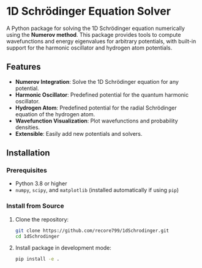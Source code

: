 # 1D Schrödinger Equation Solver

A Python package for solving the 1D Schrödinger equation numerically using the **Numerov method**. This package provides tools to compute wavefunctions and energy eigenvalues for arbitrary potentials, with built-in support for the harmonic oscillator and hydrogen atom potentials.

## Features

- **Numerov Integration**: Solve the 1D Schrödinger equation for any potential.
- **Harmonic Oscillator**: Predefined potential for the quantum harmonic oscillator.
- **Hydrogen Atom**: Predefined potential for the radial Schrödinger equation of the hydrogen atom.
- **Wavefunction Visualization**: Plot wavefunctions and probability densities.
- **Extensible**: Easily add new potentials and solvers.

## Installation

### Prerequisites

- Python 3.8 or higher
- `numpy`, `scipy`, and `matplotlib` (installed automatically if using `pip`)

### Install from Source

1. Clone the repository:
   ```bash
   git clone https://github.com/recore799/1dSchrodinger.git
   cd 1dSchrodinger
   ```
   
2. Install package in development mode:
   ```bash
   pip install -e .
   ```
   
